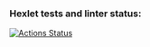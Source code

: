 ### Hexlet tests and linter status:
[![Actions Status](https://github.com/fidlow/frontend-project-lvl1/workflows/hexlet-check/badge.svg)](https://github.com/fidlow/frontend-project-lvl1/actions)